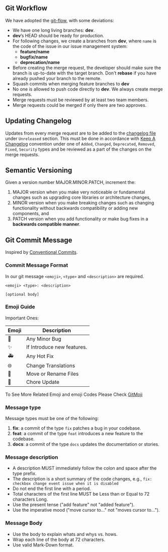 ## Git Workflow

We have adopted the [git-flow](https://danielkummer.github.io/git-flow-cheatsheet/), with some deviations:
- We have one long living branches: **dev**.
- **dev**’s HEAD should be ready for production.
- For following changes, we create a branches from **dev**, where `name` is the code of the issue in our issue management system:
    - **feature/name**
    - **bugfix/name**
    - **deprecation/name**
- Before creating the merge request, the developer should make sure the branch is up-to-date with the target branch. Don't **rebase** if you have already pushed your branch to the remote.
- Squash commits when merging feature branches to **dev**
- No one is allowed to push code directly to **dev**. We always create merge requests.
- Merge requests must be reviewed by at least two team members.
- Merge requests could be merged if only there are two approves.

## Updating Changelog
Updates from every merge request are to be added to the [changelog file] under ```Unreleased``` section. This must be done in accordance with [Keep A Changelog] convention under one of ```Added```, ```Changed```, ```Deprecated```, ```Removed```, ```Fixed```, ```Security``` types and be reviewed as a part of the changes on the merge requests.

[changelog file]: ./CHANGELOG.md
[Keep A Changelog]: https://keepachangelog.com/

## Semantic Versioning
Given a version number MAJOR.MINOR.PATCH, increment the:

1. MAJOR version when you make very noticeable or fundamental changes such as upgrading core libraries or architecture changes,
1. MINOR version when you make breaking changes such as changing functionality without backwards compatibility or adding new components, and
1. PATCH version when you add functionality or make bug fixes in a **backwards compatible manner**.

## Git Commit Message
Inspired by [Conventional Commits](https://www.conventionalcommits.org/).

### Commit Message Format
In our git message `<emoji>`, `<type>` and `<description>` are required.

```
<emoji> <type>: <description>

[optional body]
```

### Emoji Guide
Important Ones:

| Emoji                     | Description                       |
| -----------               | -----------                       |
| :bug:                     | Any Minor Bug                     |
| :sparkles:                | If Introduce new features.        |
| :ambulance:               | Any Hot Fix                       |
| :globe_with_meridians:    | Change Translations               |
| :truck:                   | Move or Rename Files              |
| :beers:                   | Chore Update                      |

To See More Related Emoji and emoji Codes Please Check [GitMoji](https://gitmoji.dev/)

### Message type
Message types must be one of the following:
1. **fix**: a commit of the type `fix` patches a bug in your codebase.
2. **feat**: a commit of the type `feat` introduces a new feature to the codebase.
3. **docs**: a commit of the type `docs` updates the documentation or stories.

### Message description
* A description MUST immediately follow the colon and space after the type prefix.
* The description is a short summary of the code changes, e.g., `fix: checkbox change event issue when it is disabled`
* Do not end the first line with a period.
* Total characters of the first line MUST be Less than or Equal to 72 characters Long.
* Use the present tense ("add feature" not "added feature").
* Use the imperative mood ("move cursor to..." not "moves cursor to...").

### Message Body
* Use the body to explain whats and whys vs. hows.
* Wrap each line of the body at 72 characters.
* Use valid Mark-Down format.
